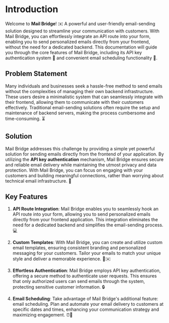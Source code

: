 # Introduction

Welcome to **Mail Bridge**! ✉️ A powerful and user-friendly email-sending solution designed to streamline your communication with customers. With Mail Bridge, you can effortlessly integrate an API route into your form, enabling you to send personalized emails directly from your frontend, without the need for a dedicated backend. This documentation will guide you through the core features of Mail Bridge, including its API key authentication system 🔑 and convenient email scheduling functionality 📅.

## Problem Statement

Many individuals and businesses seek a hassle-free method to send emails without the complexities of managing their own backend infrastructure. These users desire a minimalistic system that can seamlessly integrate with their frontend, allowing them to communicate with their customers effectively. Traditional email-sending solutions often require the setup and maintenance of backend servers, making the process cumbersome and time-consuming. ⏳

## Solution

Mail Bridge addresses this challenge by providing a simple yet powerful solution for sending emails directly from the frontend of your application. By utilizing the **API key authentication** mechanism, Mail Bridge ensures secure and reliable email delivery while maintaining the utmost privacy and data protection. With Mail Bridge, you can focus on engaging with your customers and building meaningful connections, rather than worrying about technical email infrastructure. 🚀

## Key Features

1. **API Route Integration**: Mail Bridge enables you to seamlessly hook an API route into your form, allowing you to send personalized emails directly from your frontend application. This integration eliminates the need for a dedicated backend and simplifies the email-sending process. 💻

2. **Custom Templates**: With Mail Bridge, you can create and utilize custom email templates, ensuring consistent branding and personalized messaging for your customers. Tailor your emails to match your unique style and deliver a memorable experience. 🎨✉️

3. **Effortless Authentication**: Mail Bridge employs API key authentication, offering a secure method to authenticate user requests. This ensures that only authorized users can send emails through the system, protecting sensitive customer information. 🔒

4. **Email Scheduling**: Take advantage of Mail Bridge's additional feature: email scheduling. Plan and automate your email delivery to customers at specific dates and times, enhancing your communication strategy and maximizing engagement. ⏰📆
